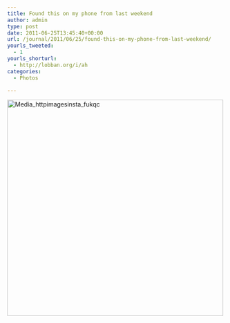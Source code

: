 ```yaml
---
title: Found this on my phone from last weekend
author: admin
type: post
date: 2011-06-25T13:45:40+00:00
url: /journal/2011/06/25/found-this-on-my-phone-from-last-weekend/
yourls_tweeted:
  - 1
yourls_shorturl:
  - http://lobban.org/i/ah
categories:
  - Photos

---
```

<div class='posterous_autopost'>
  <a href="http://instagr.am/p/GWzOs/"></p> 
  
  <div class='p_embed p_image_embed'>
    <a href="http://posterous.com/getfile/files.posterous.com/nonimage/HAAHFcuEIIFkclxgwAvhreqxbxFjHJjsGDepncvGrtvkouwupcAniIwcuamH/media_httpimagesinsta_fukqc.jpg.scaled1000.jpg"><img alt="Media_httpimagesinsta_fukqc" height="500" src="http://lobban.org/wp-content/uploads/2011/06/media_httpimagesinsta_fukqc.jpg.scaled500.jpg" width="500" /></a>
  </div>
  
  <p>
    </a></div>